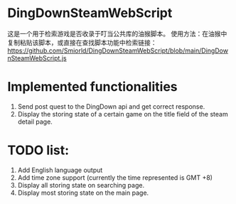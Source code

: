# DingDownSteamWebScript
这是一个用于检索游戏是否收录于叮当公共库的油猴脚本。
使用方法：在油猴中复制粘贴该脚本，或直接在查找脚本功能中检索链接：https://github.com/Smiorld/DingDownSteamWebScript/blob/main/DingDownSteamWebScript.js

# Implemented functionalities
1. Send post quest to the DingDown api and get correct response.
2. Display the storing state of a certain game on the title field of the steam detail page.


# TODO list: 
1. Add English language output
2. Add time zone support (currently the time represented is GMT +8)
3. Display all storing state on searching page.
4. Display most storing state on the main page.


